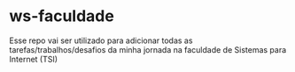 # ws-faculdade
Esse repo vai ser utilizado para adicionar todas as tarefas/trabalhos/desafios da minha jornada na faculdade de Sistemas para Internet (TSI)
